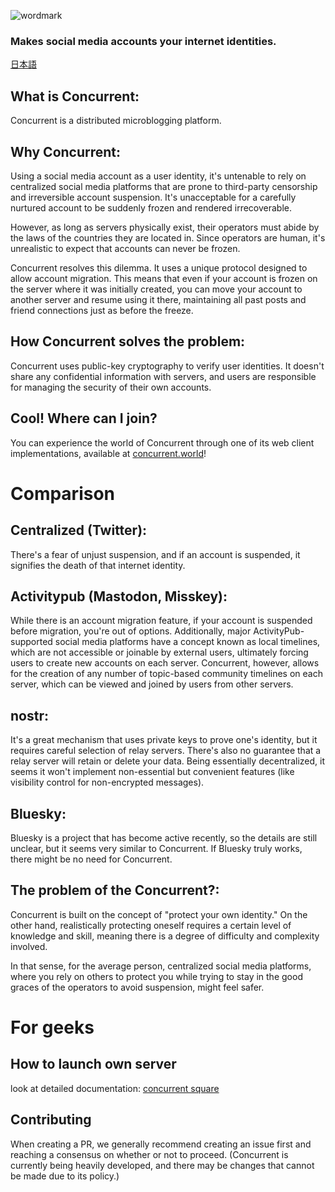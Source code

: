 ![wordmark](https://github.com/totegamma/concurrent/assets/7270849/44864682-ca2d-427a-b1fb-552ca50bcfce)
### Makes social media accounts your internet identities.

[日本語](README-ja.md)

## What is Concurrent:
Concurrent is a distributed microblogging platform.

## Why Concurrent:
Using a social media account as a user identity, it's untenable to rely on centralized social media platforms that are prone to third-party censorship and irreversible account suspension. It's unacceptable for a carefully nurtured account to be suddenly frozen and rendered irrecoverable.

However, as long as servers physically exist, their operators must abide by the laws of the countries they are located in. Since operators are human, it's unrealistic to expect that accounts can never be frozen.

Concurrent resolves this dilemma. It uses a unique protocol designed to allow account migration. This means that even if your account is frozen on the server where it was initially created, you can move your account to another server and resume using it there, maintaining all past posts and friend connections just as before the freeze.

## How Concurrent solves the problem:
Concurrent uses public-key cryptography to verify user identities. It doesn't share any confidential information with servers, and users are responsible for managing the security of their own accounts.

## Cool! Where can I join?
You can experience the world of Concurrent through one of its web client implementations, available at [concurrent.world](https://concurrent.world)!

# Comparison

## Centralized (Twitter):
There's a fear of unjust suspension, and if an account is suspended, it signifies the death of that internet identity.

## Activitypub (Mastodon, Misskey):
While there is an account migration feature, if your account is suspended before migration, you're out of options. Additionally, major ActivityPub-supported social media platforms have a concept known as local timelines, which are not accessible or joinable by external users, ultimately forcing users to create new accounts on each server. Concurrent, however, allows for the creation of any number of topic-based community timelines on each server, which can be viewed and joined by users from other servers.

## nostr:
It's a great mechanism that uses private keys to prove one's identity, but it requires careful selection of relay servers. There's also no guarantee that a relay server will retain or delete your data. Being essentially decentralized, it seems it won't implement non-essential but convenient features (like visibility control for non-encrypted messages).

## Bluesky:
Bluesky is a project that has become active recently, so the details are still unclear, but it seems very similar to Concurrent. If Bluesky truly works, there might be no need for Concurrent.

## The problem of the Concurrent?:
Concurrent is built on the concept of "protect your own identity." On the other hand, realistically protecting oneself requires a certain level of knowledge and skill, meaning there is a degree of difficulty and complexity involved.

In that sense, for the average person, centralized social media platforms, where you rely on others to protect you while trying to stay in the good graces of the operators to avoid suspension, might feel safer.

# For geeks
## How to launch own server
look at detailed documentation: [concurrent square](https://square.concurrent.world/operator/basic/index.html)

## Contributing
When creating a PR, we generally recommend creating an issue first and reaching a consensus on whether or not to proceed. (Concurrent is currently being heavily developed, and there may be changes that cannot be made due to its policy.)
